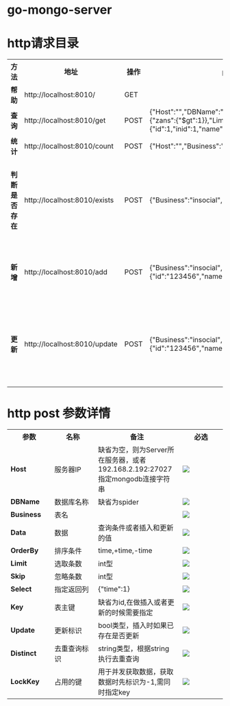 # go-mongo-server

<html lang="en"><head><meta charset="UTF-8"><title>API文档</title><style type="text/css"></style></head><body><h1>http请求目录</h1><table class="t2"><tbody><tr><th width="110"><b>方法</b></th><th width="200"><b>地址</b></th><th width="60"><b>操作</b></th><th width="300"><b>post body示例</b></th><th width="180"><b>备注</b></th></tr><tr><td><b>帮助</b></td><td>http://localhost:8010/</td><td>GET</td><td></td><td></td></tr><tr><td><b>查询</b></td><td>http://localhost:8010/get</td><td>POST</td><td>{"Host":"","DBName":"spider","Business":"insocial","Data":{"zans":{"$gt":1}},"Limit":1,"Skip":1,"Select":{"id":1,"inid":1,"name":1}}</td><td></td></tr><tr><td><b>统计</b></td><td>http://localhost:8010/count</td><td>POST</td><td>{"Host":"","Business":"insocial","Data":{"zans":{"$gt":1}}</td><td></td></tr><tr><td><b>判断是否存在</b></td><td>http://localhost:8010/exists</td><td>POST</td><td>{"Business":"insocial","Data":{"id":"123456"},"Key":"id"}</td><td>需指定主键key，否则默认为key为id</td></tr><tr><td><b>新增</b></td><td>http://localhost:8010/add</td><td>POST</td><td>{"Business":"insocial","Data":{"id":"123456","name":"123123"},"Key":"id"}</td><td>Data值可以为map或者[]map</td></tr><tr><td><b>更新</b></td><td>http://localhost:8010/update</td><td>POST</td><td>{"Business":"insocial","Data":{"id":"123456","name":"123123"},"Key":"id"}</td><td>需指定主键key，否则默认为key为id</td></tr></tbody></table><h1>http post 参数详情</h1><table class="t2"><tbody><tr><th width="110"><b>参数</b></th><th width="195"><b>名称</b></th><th width="195"><b>备注</b></th><th width="195"><b>必选</b></th></tr><tr><td><b>Host</b></td><td>服务器IP</td><td>缺省为空，则为Server所在服务器，或者192.168.2.192:27027指定mongodb连接字符串</td><td><img src="http://qzonestyle.gtimg.cn/qzone/vas/opensns/res/img/FusionAPI_2.JPG"></td></tr><tr><td><b>DBName</b></td><td>数据库名称</td><td>缺省为spider</td><td><img src="http://qzonestyle.gtimg.cn/qzone/vas/opensns/res/img/FusionAPI_2.JPG"></td></tr><tr><td><b>Business</b></td><td>表名</td><td></td><td><img src="http://qzonestyle.gtimg.cn/qzone/vas/opensns/res/img/API_legend_6.png"></td></tr><tr><td><b>Data</b></td><td>数据</td><td>查询条件或者插入和更新的值</td><td><img src="http://qzonestyle.gtimg.cn/qzone/vas/opensns/res/img/API_legend_6.png"></td></tr><tr><td><b>OrderBy</b></td><td>排序条件</td><td>time,+time,-time</td><td><img src="http://qzonestyle.gtimg.cn/qzone/vas/opensns/res/img/FusionAPI_2.JPG"></td></tr><tr><td><b>Limit</b></td><td>选取条数</td><td>int型</td><td><img src="http://qzonestyle.gtimg.cn/qzone/vas/opensns/res/img/FusionAPI_2.JPG"></td></tr><tr><td><b>Skip</b></td><td>忽略条数</td><td>int型</td><td><img src="http://qzonestyle.gtimg.cn/qzone/vas/opensns/res/img/FusionAPI_2.JPG"></td></tr><tr><td><b>Select</b></td><td>指定返回列</td><td>{"time":1}</td><td><img src="http://qzonestyle.gtimg.cn/qzone/vas/opensns/res/img/FusionAPI_2.JPG"></td></tr><tr><td><b>Key</b></td><td>表主键</td><td>缺省为id,在做插入或者更新的时候需要指定</td><td><img src="http://qzonestyle.gtimg.cn/qzone/vas/opensns/res/img/FusionAPI_2.JPG"></td></tr><tr><td><b>Update</b></td><td>更新标识</td><td>bool类型，插入时如果已存在是否更新</td><td><img src="http://qzonestyle.gtimg.cn/qzone/vas/opensns/res/img/FusionAPI_2.JPG"></td></tr><tr><td><b>Distinct</b></td><td>去重查询标识</td><td>string类型，根据string执行去重查询</td><td><img src="http://qzonestyle.gtimg.cn/qzone/vas/opensns/res/img/FusionAPI_2.JPG"></td></tr><tr><td><b>LockKey</b></td><td>占用的键</td><td>用于并发获取数据，获取数据时先标识为-1,需同时指定key</td><td><img src="http://qzonestyle.gtimg.cn/qzone/vas/opensns/res/img/FusionAPI_2.JPG"></td></tr></tbody></table></body></html>
